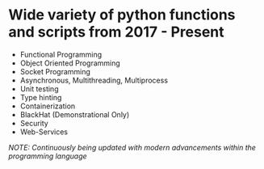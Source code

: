 # Wide variety of python functions and scripts from 2017 - Present
- Functional Programming
- Object Oriented Programming
- Socket Programming
- Asynchronous, Multithreading, Multiprocess
- Unit testing
- Type hinting 
- Containerization
- BlackHat (Demonstrational Only)
- Security
- Web-Services

*NOTE: Continuously being updated with modern advancements within the programming language*
